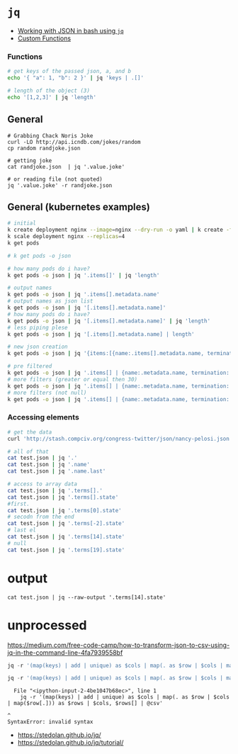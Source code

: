 # `jq`

* [Working with JSON in bash using `jq`](https://medium.com/cameron-nokes/working-with-json-in-bash-using-jq-13d76d307c4)
* [Custom Functions](https://medium.com/google-cloud/kubernetes-engine-master-node-versions-b5ecd9ed0b35)

### Functions

```bash
# get keys of the passed json, a, and b
echo '{ "a": 1, "b": 2 }' | jq 'keys | .[]'

# length of the object (3)
echo '[1,2,3]' | jq 'length'
```

## General 

```
# Grabbing Chack Noris Joke 
curl -LO http://api.icndb.com/jokes/random
cp random randjoke.json

# getting joke
cat randjoke.json  | jq '.value.joke'

# or reading file (not quoted)
jq '.value.joke' -r randjoke.json
```

## General (kubernetes examples)

```bash
# initial
k create deployment nginx --image=nginx --dry-run -o yaml | k create -f -
k scale deployment nginx --replicas=4
k get pods

# k get pods -o json

# how many pods do i have?
k get pods -o json | jq '.items[]' | jq 'length'

# output names
k get pods -o json | jq '.items[].metadata.name'
# output names as json list
k get pods -o json | jq '[.items[].metadata.name]'
# how many pods do i have?
k get pods -o json | jq '[.items[].metadata.name]' | jq 'length'
# less piping plese
k get pods -o json | jq '[.items[].metadata.name] | length'

# new json creation
k get pods -o json | jq '{items:[{name:.items[].metadata.name, termination: .items[].spec.terminationGracePeriodSeconds}]}'

# pre filtered
k get pods -o json | jq '.items[] | {name:.metadata.name, termination: .spec.terminationGracePeriodSeconds}'
# more filters (greater or equal then 30)
k get pods -o json | jq '.items[] | {name:.metadata.name, termination: .spec.terminationGracePeriodSeconds} | select(.termination|tonumber >= 30)'
# more filters (not null)
k get pods -o json | jq '.items[] | {name:.metadata.name, termination: .spec.terminationGracePeriodSeconds} | select(.termination != null)'

```

### Accessing elements

```bash
# get the data
curl 'http://stash.compciv.org/congress-twitter/json/nancy-pelosi.json' > test.json

# all of that
cat test.json | jq '.'
cat test.json | jq '.name'
cat test.json | jq '.name.last'

# access to array data
cat test.json | jq '.terms[].'
cat test.json | jq '.terms[].state'
#first.
cat test.json | jq '.terms[0].state'
# secodn from the end
cat test.json | jq '.terms[-2].state'
# last el
cat test.json | jq '.terms[14].state'
# null
cat test.json | jq '.terms[19].state'
```

# output 

```
cat test.json | jq --raw-output '.terms[14].state'
```

# unprocessed
https://medium.com/free-code-camp/how-to-transform-json-to-csv-using-jq-in-the-command-line-4fa7939558bf

```python
jq -r '(map(keys) | add | unique) as $cols | map(. as $row | $cols | map($row[.])) as $rows | $cols, $rows[] | @csv'
```

```python
jq -r '(map(keys) | add | unique) as $cols | map(. as $row | $cols | map($row[.])) as $rows | $cols, $rows[] | @csv'
```

      File "<ipython-input-2-4be1047b68ec>", line 1
        jq -r '(map(keys) | add | unique) as $cols | map(. as $row | $cols | map($row[.])) as $rows | $cols, $rows[] | @csv'
                                                                                                                           ^
    SyntaxError: invalid syntax

* https://stedolan.github.io/jq/
* https://stedolan.github.io/jq/tutorial/

